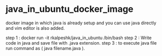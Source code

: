 # java_in_ubuntu_docker_image
docker image in which java is already setup and you can use java directly and vim editor is also added.


step 1 : docker run -it rkalpeshk/java_in_ubuntu /bin/bash 
step 2 : Write code in java and save file with .java extension. 
step 3 : to execute java file run command as ( java filename.java ).
